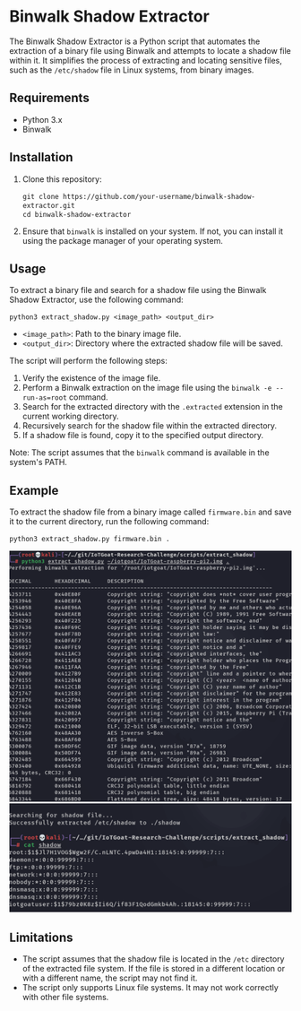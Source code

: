 # Binwalk Shadow Extractor

The Binwalk Shadow Extractor is a Python script that automates the extraction of a binary file using Binwalk and attempts to locate a shadow file within it. It simplifies the process of extracting and locating sensitive files, such as the `/etc/shadow` file in Linux systems, from binary images.

## Requirements

- Python 3.x
- Binwalk

## Installation

1. Clone this repository:

   ```shell
   git clone https://github.com/your-username/binwalk-shadow-extractor.git
   cd binwalk-shadow-extractor
   ```

2. Ensure that `binwalk` is installed on your system. If not, you can install it using the package manager of your operating system.

## Usage

To extract a binary file and search for a shadow file using the Binwalk Shadow Extractor, use the following command:

```shell
python3 extract_shadow.py <image_path> <output_dir>
```

- `<image_path>`: Path to the binary image file.
- `<output_dir>`: Directory where the extracted shadow file will be saved.

The script will perform the following steps:

1. Verify the existence of the image file.
2. Perform a Binwalk extraction on the image file using the `binwalk -e --run-as=root` command.
3. Search for the extracted directory with the `.extracted` extension in the current working directory.
4. Recursively search for the shadow file within the extracted directory.
5. If a shadow file is found, copy it to the specified output directory.

Note: The script assumes that the `binwalk` command is available in the system's PATH.

## Example

To extract the shadow file from a binary image called `firmware.bin` and save it to the current directory, run the following command:

```shell
python3 extract_shadow.py firmware.bin .
```

![](extract_shadow1.png)
![](extract_shadow2.png)

## Limitations

- The script assumes that the shadow file is located in the `/etc` directory of the extracted file system. If the file is stored in a different location or with a different name, the script may not find it.
- The script only supports Linux file systems. It may not work correctly with other file systems.
